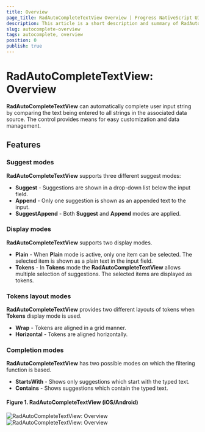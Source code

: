```yaml
---
title: Overview
page_title: RadAutoCompleteTextView Overview | Progress NativeScript UI Documentation
description: This article is a short description and summary of RadAutoCompleteTextView's features.
slug: autocomplete-overview
tags: autocomplete, overview
position: 0
publish: true
---
```


# RadAutoCompleteTextView: Overview

**RadAutoCompleteTextView** can automatically complete user input string by comparing the text being entered to all strings in the associated data source. The control provides means for easy customization and data management.

## Features
### Suggest modes
**RadAutoCompleteTextView** supports three different suggest modes:

- **Suggest** - Suggestions are shown in a drop-down list below the input field.
- **Append** - Only one suggestion is shown as an appended text to the input. 
- **SuggestAppend** - Both **Suggest** and **Append** modes are applied.

### Display modes
**RadAutoCompleteTextView** supports two display modes.

- **Plain** - When **Plain** mode is active, only one item can be selected. The selected item is shown as a plain text in the input field.
- **Tokens** - In **Tokens** mode the **RadAutoCompleteTextView** allows multiple selection of suggestions. The selected items are displayed as tokens.

### Tokens layout modes
**RadAutoCompleteTextView** provides two different layouts of tokens when **Tokens** display mode is used.

- **Wrap** - Tokens are aligned in a grid manner. 
- **Horizontal** - Tokens are aligned horizontally.

### Completion modes
**RadAutoCompleteTextView** has two possible modes on which the filtering function is based.

- **StartsWith** - Shows only suggestions which start with the typed text.
- **Contains** - Shows suggestions which contain the typed text.

#### Figure 1. RadAutoCompleteTextView (iOS/Android)
![RadAutoCompleteTextView: Overview](/controls/NativeScript/AutoCompleteTextView/images/autocomplete-overview-ios.png "RadAutoCompleteTextView in iOS") ![RadAutoCompleteTextView: Overview](/controls/NativeScript/AutoCompleteTextView/images/autocomplete-overview-android.png "RadAutoCompleteTextView in Android") 
